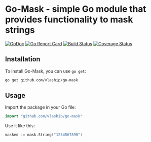 # Go-Mask - simple Go module that provides functionality to mask strings

[![GoDoc](https://godoc.org/github.com/vlaship/go-mask?status.svg)](https://godoc.org/github.com/vlaship/go-mask)
[![Go Report Card](https://goreportcard.com/badge/github.com/vlaship/go-mask)](https://goreportcard.com/report/github.com/vlaship/go-mask)
[![Build Status](https://github.com/vlaship/go-mask/workflows/build/badge.svg)](https://github.com/vlaship/go-mask/actions)
[![Coverage Status](https://coveralls.io/repos/github/vlaship/go-mask/badge.svg?branch=main)](https://coveralls.io/github/vlaship/go-mask?branch=main)

## Installation

To install Go-Mask, you can use `go get`:

```bash
go get github.com/vlaship/go-mask
```

## Usage

Import the package in your Go file:

```go
import "github.com/vlaship/go-mask"
```

Use it like this:

```go
masked := mask.String("1234567890")
```

